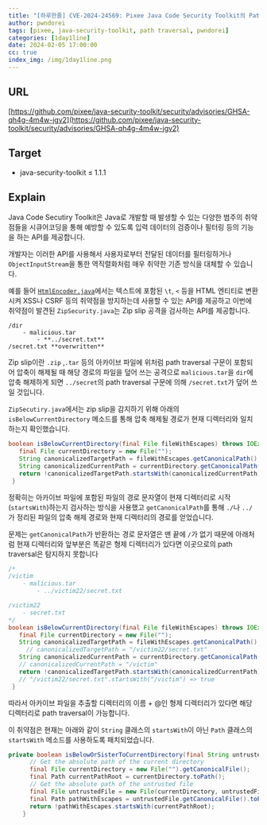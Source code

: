 ```yaml
---
title: "[하루한줄] CVE-2024-24569: Pixee Java Code Security Toolkit의 Path Traversal 취약점"
author: pwndorei
tags: [pixee, java-security-toolkit, path traversal, pwndorei]
categories: [1day1line]
date: 2024-02-05 17:00:00
cc: true
index_img: /img/1day1line.png
---
```

## URL

[https://github.com/pixee/java-security-toolkit/security/advisories/GHSA-qh4g-4m4w-jgv2](https://github.com/pixee/java-security-toolkit/security/advisories/GHSA-qh4g-4m4w-jgv2)

## Target

- java-security-toolkit ≤ 1.1.1

## Explain

Java Code Secutiry Toolkit은 Java로 개발할 때 발생할 수 있는 다양한 범주의 취약점들을 시큐어코딩을 통해 예방할 수 있도록 입력 데이터의 검증이나 필터링 등의 기능을 하는 API를 제공합니다.

개발자는 이러한 API를 사용해서 사용자로부터 전달된 데이터를 필터링하거나 `ObjectInputStream`을 통한 역직렬화처럼 매우 취약한 기존 방식을 대체할 수 있습니다.

 예를 들어 [`HtmlEncoder.java`](https://github.com/pixee/java-security-toolkit/blob/main/src/main/java/io/github/pixee/security/HtmlEncoder.java)에서는 텍스트에 포함된 `\t`, `<` 등을 HTML 엔티티로 변환시켜 XSS나 CSRF 등의 취약점을 방지하는데 사용할 수 있는 API를 제공하고 이번에 취약점이 발견된 `ZipSecurity.java`는 Zip slip 공격을 검사하는 API를 제공합니다.

```
/dir
	- malicious.tar
		- **../secret.txt**
/secret.txt **overwritten**
```

Zip slip이란 `.zip` ,`.tar` 등의 아카이브 파일에 위처럼 path traversal 구문이 포함되어 압축이 해제될 때 해당 경로의 파일을 덮어 쓰는 공격으로 `malicious.tar`을 `dir`에 압축 해제하게 되면 `../secret`의 path traversal 구문에 의해 `/secret.txt`가 덮어 쓰일 것입니다.

 `ZipSecutiry.java`에서는 zip slip을 감지하기 위해 아래의 `isBelowCurrentDirectory` 메소드를 통해 압축 해제될 경로가 현재 디렉터리와 일치하는지 확인했습니다.

```java
boolean isBelowCurrentDirectory(final File fileWithEscapes) throws IOException { 
   final File currentDirectory = new File(""); 
   String canonicalizedTargetPath = fileWithEscapes.getCanonicalPath(); 
   String canonicalizedCurrentPath = currentDirectory.getCanonicalPath(); 
   return !canonicalizedTargetPath.startsWith(canonicalizedCurrentPath); 
 }
```

정확히는 아카이브 파일에 포함된 파일의 경로 문자열이 현재 디렉터리로 시작(`startsWith`)하는지 검사하는 방식을 사용했고 `getCanonicalPath`를 통해 `./`나 `../` 가 정리된 파일의 압축 해제 경로와 현재 디렉터리의 경로를 얻었습니다.

문제는 `getCanonicalPath`가 반환하는 경로 문자열은 맨 끝에  `/`가 없기 때문에 아래처럼 현재 디렉터리와 앞부분은 똑같은 형제 디렉터리가 있다면 이곳으로의 path traversal은 탐지하지 못합니다

```java
/*
/victim
	- malicious.tar
		- ../victim22/secret.txt

/victim22
	- secret.txt
*/
boolean isBelowCurrentDirectory(final File fileWithEscapes) throws IOException { 
   final File currentDirectory = new File(""); 
   String canonicalizedTargetPath = fileWithEscapes.getCanonicalPath();
	 // canonicalizedTargetPath = "/victim22/secret.txt"
   String canonicalizedCurrentPath = currentDirectory.getCanonicalPath(); 
   // canonicalizedCurrentPath = "/victim"
   return !canonicalizedTargetPath.startsWith(canonicalizedCurrentPath); 
   // "/victim22/secret.txt".startsWith("/victim") => true
 }
```

따라서 아카이브 파일을 추출할 디렉터리의 이름 + @인 형제 디렉터리가 있다면 해당 디렉터리로 path traversal이 가능합니다.

이 취약점은 현재는 아래와 같이 `String` 클래스의 `startsWith`이 아닌 `Path` 클래스의 `startsWith` 메소드를 사용하도록 패치되었습니다.

```java
private boolean isBelowOrSisterToCurrentDirectory(final String untrustedFileWithEscapes) throws IOException {
      // Get the absolute path of the current directory
      final File currentDirectory = new File("").getCanonicalFile();
      final Path currentPathRoot = currentDirectory.toPath();
      // Get the absolute path of the untrusted file
      final File untrustedFile = new File(currentDirectory, untrustedFileWithEscapes);
      final Path pathWithEscapes = untrustedFile.getCanonicalFile().toPath();
      return !pathWithEscapes.startsWith(currentPathRoot);
    }
```
